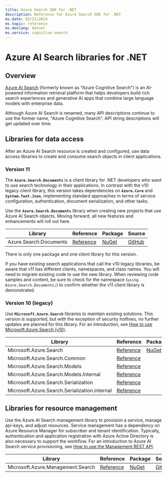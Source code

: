 ```yaml
---
title: Azure Search SDK for .NET
description: Reference for Azure Search SDK for .NET
ms.date: 02/21/2024
ms.topic: reference
ms.devlang: dotnet
ms.service: cognitive-search
---
```

# Azure AI Search libraries for .NET

## Overview

[Azure AI Search](/azure/search/) (formerly known as "Azure Cognitive Search") is an AI-powered information retrieval platform that helps developers build rich search experiences and generative AI apps that combine large language models with enterprise data.

Although Azure AI Search is renamed, many API descriptions continue to use the former name, "Azure Cognitive Search". API string descriptions will get updated over time.

## Libraries for data access

After an Azure AI Search resource is created and configured, use data access libraries to create and consume search objects in client applications.

### Version 11

The **`Azure.Search.Documents`** is a client library  for .NET developers who want to use search technology in their applications. In contrast with the v10 legacy client library, this version takes dependencies on **`Azure.Core`** and **`System.Text.Json`**, implementing standard approaches in terms of service configuration, authentication, document serialization, and other tasks.

Use the **`Azure.Search.Documents`** library when creating new projects that use Azure AI Search objects. Moving forward, all new features and enhancements will roll out here.

|    Library    |    Reference    |    Package    |    Source    |
|---------------|-----------------|----------------|-------------|
| Azure.Search.Documents | [Reference](/dotnet/api/azure.search.documents) | [NuGet](https://www.nuget.org/packages/Azure.Search.Documents/) | [GitHub](https://github.com/Azure/azure-sdk-for-net/tree/master/sdk/search/Azure.Search.Documents) |

There is only one package and one client library for this version.

If you have existing search applications that call the v10 legacy libraries, be aware that v11 has different clients, namespaces, and class names. You will need to migrate existing code to use the new library. When reviewing code samples and content, be sure to check for the namespace (`using Azure.Search.Documents;`) to confirm whether the v11 client library is demonstrated.

### Version 10 (legacy)

Use **`Microsoft.Azure.Search`** libraries to maintain existing solutions. This version is supported, but with the exception of security hotfixes, no further updates are planned for this library. For an introduction, see [How to use Microsoft.Azure.Search (v10)](/azure/search/search-howto-dotnet-sdk).

|    Library    |    Reference    |    Package    |    Source    |
|---------------|-----------------|----------------|-------------|
| Microsoft.Azure.Search | [Reference](/dotnet/api/microsoft.azure.search) | [NuGet](https://www.nuget.org/packages/Microsoft.Azure.Search/) | [GitHub](https://github.com/Azure/azure-sdk-for-net/tree/master/sdk/search/Microsoft.Azure.Search) |
| Microsoft.Azure.Search.Common | [Reference](/dotnet/api/microsoft.azure.search.common) |   |  |
| Microsoft.Azure.Search.Models | [Reference](/dotnet/api/microsoft.azure.search.models) |   |  |
| Microsoft.Azure.Search.Models.Internal | [Reference](/dotnet/api/microsoft.azure.search.models.internal) | |  |
| Microsoft.Azure.Search.Serialization | [Reference](/dotnet/api/microsoft.azure.search.serialization) |   |  |
| Microsoft.Azure.Search.Serialization.internal | [Reference](/dotnet/api/microsoft.azure.search.serialization.internal) |  |  |

## Libraries for resource management

Use the Azure AI Search management library to provision a service, manage api-keys, and adjust resources. Service management has a dependency on Azure Resource Manager for subscriber and tenant identification. Typically, authentication and application registration with Azure Active Directory is also necessary to support the workflow. For an introduction to Azure AI Search service provisioning, see [How to use the Management REST API](/rest/api/searchmanagement/search-howto-management-rest-api).

|    Library    |    Reference    |    Package    |    Source    |
|---------------|-----------------|----------------|-------------|
| Microsoft.Azure.Management.Search | [Reference](/dotnet/api/overview/azure/search/management) | [NuGet](https://www.nuget.org/packages/Microsoft.Azure.Management.Search) | [GitHub](https://github.com/Azure/azure-sdk-for-net/tree/master/sdk/search/Microsoft.Azure.Management.Search)
